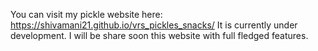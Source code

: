 You can visit my pickle website here: https://shivamani21.github.io/vrs_pickles_snacks/
It is currently under development. I will be share soon this website with full fledged features.
